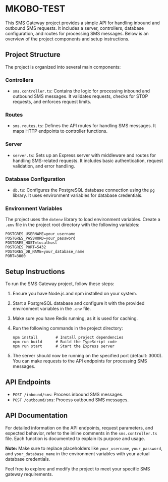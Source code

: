 # MKOBO-TEST
This SMS Gateway project provides a simple API for handling inbound and outbound SMS requests. It includes a server, controllers, database configuration, and routes for processing SMS messages. Below is an overview of the project components and setup instructions.

## Project Structure

The project is organized into several main components:

### Controllers

- `sms.controller.ts`: Contains the logic for processing inbound and outbound SMS messages. It validates requests, checks for STOP requests, and enforces request limits.

### Routes

- `sms.routes.ts`: Defines the API routes for handling SMS messages. It maps HTTP endpoints to controller functions.

### Server

- `server.ts`: Sets up an Express server with middleware and routes for handling SMS-related requests. It includes basic authentication, request validation, and error handling.

### Database Configuration

- `db.ts`: Configures the PostgreSQL database connection using the `pg` library. It uses environment variables for database credentials.

### Environment Variables

The project uses the `dotenv` library to load environment variables. Create a `.env` file in the project root directory with the following variables:

```
POSTGRES_USERNAME=your_username
POSTGRES_PASSWORD=your_password
POSTGRES_HOST=localhost
POSTGRES_PORT=5432
POSTGRES_DB_NAME=your_database_name
PORT=3000
```

## Setup Instructions

To run the SMS Gateway project, follow these steps:

1. Ensure you have Node.js and npm installed on your system.

2. Start a PostgreSQL database and configure it with the provided environment variables in the `.env` file.

3. Make sure you have Redis running, as it is used for caching.

4. Run the following commands in the project directory:

   ```
   npm install        # Install project dependencies
   npm run build      # Build the TypeScript code
   npm run start      # Start the Express server
   ```

5. The server should now be running on the specified port (default: 3000). You can make requests to the API endpoints for processing SMS messages.

## API Endpoints

- `POST /inbound/sms`: Process inbound SMS messages.
- `POST /outbound/sms`: Process outbound SMS messages.

## API Documentation

For detailed information on the API endpoints, request parameters, and expected behavior, refer to the inline comments in the `sms.controller.ts` file. Each function is documented to explain its purpose and usage.

**Note:** Make sure to replace placeholders like `your_username`, `your_password`, and `your_database_name` in the environment variables with your actual database credentials.

Feel free to explore and modify the project to meet your specific SMS gateway requirements.